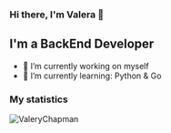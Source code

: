 ### Hi there, I'm Valera 👋

## I'm a BackEnd Developer
- 🔭 I’m currently working on myself
- 🌱 I’m currently learning: Python & Go

### My statistics
<p align="left"><img src="https://github-readme-stats.vercel.app/api?username=ValeryChapman&show_icons=true&theme=tokyonight" alt="ValeryChapman"/></p>
<!--radical, merko, tokyonight-->

<!--### Other
<p align="left"><img src="https://komarev.com/ghpvc/?username=ValeryChapman" alt="ValeryChapman"/></p>
radical, merko, tokyonight-->
